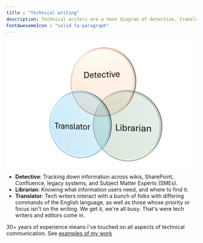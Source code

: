 ```yaml
---
title : "Technical writing"
description: Technical writers are a Venn diagram of detective, translator, and librarian.
FontAwesomeIcon : "solid fa-paragraph"
---
```

![Venn diagram](/assets/images/tech-writer-venn.png)

- **Detective**: Tracking down information across wikis, SharePoint, Confluence, legacy systems, and Subject Matter Experts (SMEs).
- **Librarian**: Knowing what information users need, and where to find it.
- **Translator**: Tech writers interact with a bunch of folks with differing commands of the English language, as well as those whose priority or focus isn't on the writing. We get it, we're all busy. That's were tech writers and editors come in.

30+ years of experience means I've touched on all aspects of technical communication. See [examples of my work](/technical-writing-examples)
